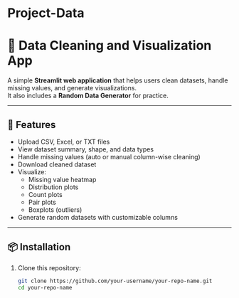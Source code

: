 # Project-Data
# 🧹 Data Cleaning and Visualization App

A simple **Streamlit web application** that helps users clean datasets, handle missing values, and generate visualizations.  
It also includes a **Random Data Generator** for practice.

---

## 🚀 Features
- Upload CSV, Excel, or TXT files
- View dataset summary, shape, and data types
- Handle missing values (auto or manual column-wise cleaning)
- Download cleaned dataset
- Visualize:
  - Missing value heatmap
  - Distribution plots
  - Count plots
  - Pair plots
  - Boxplots (outliers)
- Generate random datasets with customizable columns

---

## 📦 Installation

1. Clone this repository:
   ```bash
   git clone https://github.com/your-username/your-repo-name.git
   cd your-repo-name
